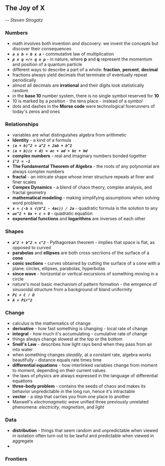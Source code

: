 ## The Joy of X
-- *Steven Strogatz*


### Numbers
- math involves both invention *and* discovery: we invent the concepts but discover their consequences
- ***`a x b = b x a`*** - commutative law of multiplication
- ***`p x q =/= q x p`*** - in nature, where **p** and **q** represent the momentum and position of a quantum particle
- different ways to describe a part of a whole: **fraction**, **percent**, **decimal**
- fractions always yield decimals that terminate of eventually repeat periodically
- almost all decimals are **irrational** and their digits look statistically random
- in the **base 10** number system, there is no single symbol reserved for **10**
- 10 is marked by a *position* - the tens place - instead of a *symbol*
- dots and dashes in the **Morse code** were technological forerunners of today's zeros and ones


### Relationships
- variables are what distinguishes algebra from arithmetic
- **Identity** - a kind of a formula
- ***`(a + b)^2 = a^2 + 2ab + b^2`***
- ***`(a + b)(c + d) = ac + ad + bc + bd`***
- **complex numbers** - real and imaginary numbers bonded together
- ***`i^2 = -1`***
- **The Fundamental Theorem of Algebra** - the roots of any polynomial are always complex numbers
- **fractal** - an intricate shape whose inner structure repeats at finer and finer scales
- **Compex Dynamics** - a blend of chaos theory, complex analysis, and fractal geometry
- **mathematical modeling** - making simplifying assumptions when solving word problems
- ***`x = (-b ± √(b^2 - 4ac)) / 2a`*** - quadratic formula is the solution to any 
- ***`ax^2 + bx + c = 0`*** - quadratic equation
- **exponential functions** and **logarithms** are inverses of each other


### Shapes
- ***`a^2 + b^2 = c^2`*** - Pythagorean theorem - implies that space is flat, as opposed to curved
- **parabolas** and **ellipses** are both cross-secriions of the surface of a **cone**
- **conic sections** - curves obtained by cutting the surface of a cone with a plane: circles, ellipses, parabolas, hyperbolas
- **since wave** - horizontal or vertical excursions of something moving in a circle
- nature's most basic mechanism of pattern formation - the emrgence of sinusoidal structure from a background of bland uniformity
- ***`Pi = C / D`***
- ***`A = Pir^2`***


### Change
- calculus is the mathematics of change
- **derivative** - how fast something is changing - local rate of change
- **integral** - how much it's accumulating - cumulative rate of change
- things always change slowest at the top or the bottom
- **Snell's Law** - describes how light rays bend when they pass from air into water
- when something changes *steadily*, at a constant rate, algebra works beautifully - distance equals rate times time
- **differential equations** - how interlinked variables change from moment to moment, depending on their current values
- the laws of physics are always expressed in the language of differential equations
- **three-body problem** - contains the seeds of chaos and makes its behavior unpredictable in the long run, hence it's intractable
- **vector** - a step that carries you from one place to another
- Maxwell's *electronagmetic wave* unified three previously unrelated phenomena: *electricity*, *magnetism*, and *light*


### Data
- **distribution** - things that seem random and unpredictable when viewed in isolation often turn out to be lawful and predictable when viewed in aggregate
- 


### Frontiers
